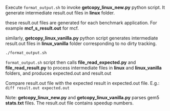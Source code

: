 Execute `format_output.sh` to invoke **getcopy\_linux_new.py** python script. It generate intermediate result.out files in **linux** folder.

these result.out files are generated for each benchmark application. For example **mcf\_s\_result.out** for mcf. 

similarly, **getcopy\_linux\_vanilla.py** python script generates intermediate result.out files in **linux_vanilla** folder corresponding to no dirty tracking.

`./format_output.sh`

`format_output.sh` script then calls **file\_read\_expected.py** and **file\_read\_result.py** to process intermediate files in **linux** and **linux_vanilla** folders, and produces expected.out and result.out

Compare result.out file with the expected result in expected.out file. E.g.: `diff result.out expected.out`

Note: **getcopy\_linux_new.py** and **getcopy\_linux\_vanilla.py** parses gem5 **stats.txt** files. The result.out file contains speedup numbers.

